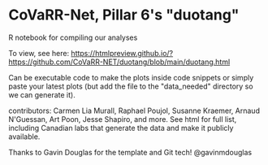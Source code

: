 # CoVaRR-Net, Pillar 6's "duotang"

R notebook for compiling our analyses

To view, see here:
https://htmlpreview.github.io/?https://github.com/CoVaRR-NET/duotang/blob/main/duotang.html

Can be executable code to make the plots inside code snippets or simply paste your latest plots (but add the file to the "data_needed" directory so we can generate it).

contributors: Carmen Lia Murall, Raphael Poujol, Susanne Kraemer, Arnaud N'Guessan, Art Poon, Jesse Shapiro, and more. See html for full list, including Canadian labs that generate the data and make it publicly available.

Thanks to Gavin Douglas for the template and Git tech! @gavinmdouglas
